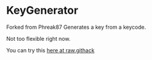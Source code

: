 # KeyGenerator
Forked from Phreak87
Generates a key from a keycode.

Not too flexible right now.

You can try this [here at raw.githack](https://rawcdn.githack.com/santomet/KeyGenerator/85416c072af8a4a544fa0cadcd6a42c261a84ca5/Test2.html)
